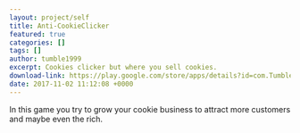 ```yaml
---
layout: project/self
title: Anti-CookieClicker
featured: true
categories: []
tags: []
author: tumble1999
excerpt: Cookies clicker but where you sell cookies.
download-link: https://play.google.com/store/apps/details?id=com.TumbleNet.AntiCookieClicker&hl=en
date: 2017-11-02 11:12:08 +0000
---
```

In this game you try to grow your cookie business to attract more customers and maybe even the rich.
